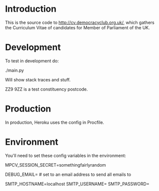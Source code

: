 Introduction
============

This is the source code to http://cv.democracyclub.org.uk/, which gathers the
Curriculum Vitae of candidates for Member of Parliament of the UK.


Development
===========

To test in development do:

./main.py

Will show stack traces and stuff.

ZZ9 9ZZ is a test constituency postcode.


Production
==========

In production, Heroku uses the config in Procfile.


Environment
===========

You'll need to set these config variables in the environment:

MPCV\_SESSION\_SECRET=somethingfairlyrandom

DEBUG\_EMAIL= # set to an email address to send all emails to

SMTP\_HOSTNAME=localhost
SMTP\_USERNAME=
SMTP\_PASSWORD=



